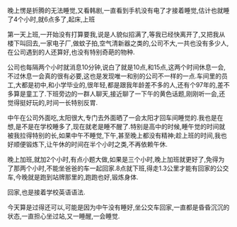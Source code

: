    晚上愣是折腾的无法睡觉,又看韩剧,一直看到手机没有电了才接着睡觉,估计也就睡了4个小时,就6点多了,起床,上班

  第一天上班,一开始没有打算要我,说是人貌似招满了,等我已经快离开了,又把我从楼下叫回去,一家电子厂,做蚊子拍,空气清新器之类的,公司不大,一共也没有多少人,在公司遇到的人还算好,也没有特别奇葩的物种.

  公司也每隔两个小时就消息10分钟,说白了就是10点,和15点,这两个时间休息一会,不过休息一会真的很有必要,这也是发现唯一和别的公司不一样的一点.车间里的员工,大都是初中,和小学毕业的,很年轻,都是跟我年龄差不多的人,还有个97年的,差不多算是童工了.下班旁边的一群人聊天,接近聊了一下午的黄色话题,刚刚听一会,还觉得挺好玩的,时间一长特别反胃.

  中午在公司外面吃,太阳很大,专门去外面晒了一会太阳才回车间睡觉的.我也是在想,是不是在学校睡多了,现在就老是睡不醒了.特别是高中的时候,睡午觉的时间就被我拉得特别的长,如果中午不睡觉,下午,甚至晚上都没有精神;趁上班的时间,我也好顺便锻炼下,让午休的时间在半个小时之类,不再依赖午休.

  晚上加班,就加2个小时,有点小题大做,如果是三个小时,晚上加班就更好了,免得为了那两个小时,不能坐爸爸的车一起回家.8点就下班,得走1.3公里才能有回家的公交车,今晚就是跑到站牌那里的,跑跑也好,锻炼身体.

  回家,也是接着学校英语语法.

  今天算是过得还可以,可能是因为中午没有睡好,坐公交车回家,一直都是昏昏沉沉的状态,一直担心坐过站,又一睡醒,一会睡觉.